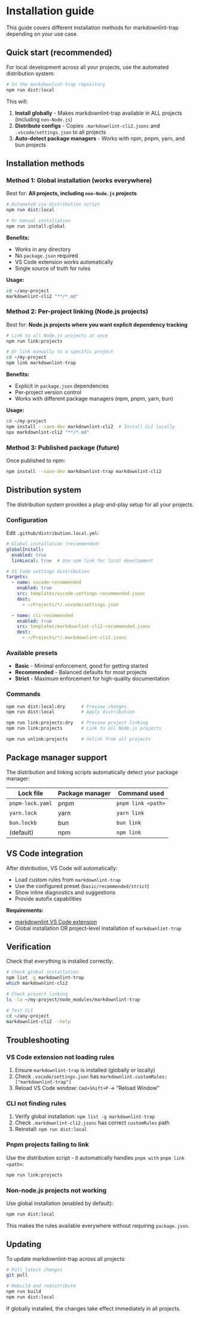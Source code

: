 # Installation guide

This guide covers different installation methods for markdownlint-trap depending on your use case.

## Quick start (recommended)

For local development across all your projects, use the automated distribution system:

```bash
# In the markdownlint-trap repository
npm run dist:local
```

This will:

1. **Install globally** - Makes markdownlint-trap available in ALL projects (including `non-Node.js`)
2. **Distribute configs** - Copies `.markdownlint-cli2.jsonc` and `.vscode/settings.json` to all projects
3. **Auto-detect package managers** - Works with npm, pnpm, yarn, and bun projects

## Installation methods

### Method 1: Global installation (works everywhere)

Best for: **All projects, including `non-Node.js` projects**

```bash
# Automated via distribution script
npm run dist:local

# Or manual installation
npm run install:global
```

**Benefits:**

- Works in any directory
- No `package.json` required
- VS Code extension works automatically
- Single source of truth for rules

**Usage:**

```bash
cd ~/any-project
markdownlint-cli2 "**/*.md"
```

### Method 2: Per-project linking (Node.js projects)

Best for: **Node.js projects where you want explicit dependency tracking**

```bash
# Link to all Node.js projects at once
npm run link:projects

# Or link manually to a specific project
cd ~/my-project
npm link markdownlint-trap
```

**Benefits:**

- Explicit in `package.json` dependencies
- Per-project version control
- Works with different package managers (npm, pnpm, yarn, bun)

**Usage:**

```bash
cd ~/my-project
npm install --save-dev markdownlint-cli2  # Install CLI locally
npx markdownlint-cli2 "**/*.md"
```

### Method 3: Published package (future)

Once published to npm:

```bash
npm install --save-dev markdownlint-trap markdownlint-cli2
```

## Distribution system

The distribution system provides a plug-and-play setup for all your projects.

### Configuration

Edit `.github/distribution.local.yml`:

```yaml
# Global installation (recommended)
globalInstall:
  enabled: true
  linkLocal: true  # Use npm link for local development

# VS Code settings distribution
targets:
  - name: vscode-recommended
    enabled: true
    src: templates/vscode-settings-recommended.jsonc
    dest:
      - ~/Projects/*/.vscode/settings.json

  - name: cli-recommended
    enabled: true
    src: templates/markdownlint-cli2-recommended.jsonc
    dest:
      - ~/Projects/*/.markdownlint-cli2.jsonc
```

### Available presets

- **Basic** - Minimal enforcement, good for getting started
- **Recommended** - Balanced defaults for most projects
- **Strict** - Maximum enforcement for high-quality documentation

### Commands

```bash
npm run dist:local:dry      # Preview changes
npm run dist:local          # Apply distribution

npm run link:projects:dry   # Preview project linking
npm run link:projects       # Link to all Node.js projects

npm run unlink:projects     # Unlink from all projects
```

## Package manager support

The distribution and linking scripts automatically detect your package manager:

| Lock file | Package manager | Command used |
|-----------|----------------|--------------|
| `pnpm-lock.yaml` | pnpm | `pnpm link <path>` |
| `yarn.lock` | yarn | `yarn link` |
| `bun.lockb` | bun | `bun link` |
| (default) | npm | `npm link` |

## VS Code integration

After distribution, VS Code will automatically:

- Load custom rules from `markdownlint-trap`
- Use the configured preset (`basic/recommended/strict`)
- Show inline diagnostics and suggestions
- Provide autofix capabilities

**Requirements:**

- [markdownlint VS Code extension](https://marketplace.visualstudio.com/items?itemName=DavidAnson.vscode-markdownlint)
- Global installation OR project-level installation of `markdownlint-trap`

## Verification

Check that everything is installed correctly:

```bash
# Check global installation
npm list -g markdownlint-trap
which markdownlint-cli2

# Check project linking
ls -la ~/my-project/node_modules/markdownlint-trap

# Test CLI
cd ~/any-project
markdownlint-cli2 --help
```

## Troubleshooting

### VS Code extension not loading rules

1. Ensure `markdownlint-trap` is installed (globally or locally)
2. Check `.vscode/settings.json` has `markdownlint.customRules: ["markdownlint-trap"]`
3. Reload VS Code window: `Cmd+Shift+P` → "Reload Window"

### CLI not finding rules

1. Verify global installation: `npm list -g markdownlint-trap`
2. Check `.markdownlint-cli2.jsonc` has correct `customRules` path
3. Reinstall: `npm run dist:local`

### Pnpm projects failing to link

Use the distribution script - it automatically handles `pnpm with` `pnpm link <path>`:

```bash
npm run link:projects
```

### Non-node.js projects not working

Use global installation (enabled by default):

```bash
npm run dist:local
```

This makes the rules available everywhere without requiring `package.json`.

## Updating

To update markdownlint-trap across all projects:

```bash
# Pull latest changes
git pull

# Rebuild and redistribute
npm run build
npm run dist:local
```

If globally installed, the changes take effect immediately in all projects.
